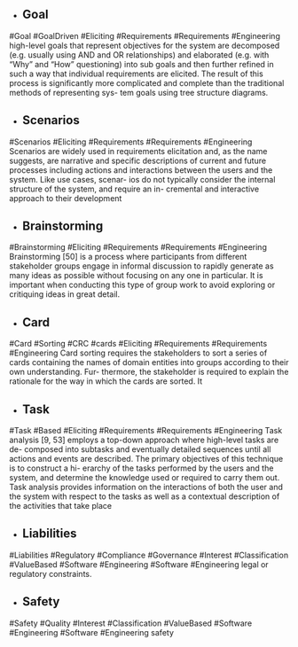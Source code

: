 - ## Goal
#Goal #GoalDriven #Eliciting #Requirements #Requirements #Engineering 
high-level goals that represent objectives for the system are decomposed  (e.g. usually using AND and OR relationships) and elaborated (e.g. with “Why”  and “How” questioning) into sub goals and then further refined in such a way that  individual requirements are elicited. The result of this process is significantly  more complicated and complete than the traditional methods of representing sys- tem goals using tree structure diagrams.

- ## Scenarios
#Scenarios #Eliciting #Requirements #Requirements #Engineering 
Scenarios are widely used in requirements elicitation and, as the name suggests,  are narrative and specific descriptions of current and future processes including  actions and interactions between the users and the system. Like use cases, scenar- ios do not typically consider the internal structure of the system, and require an in- cremental and interactive approach to their development

- ## Brainstorming
#Brainstorming #Eliciting #Requirements #Requirements #Engineering 
Brainstorming [50] is a process where participants from different stakeholder  groups engage in informal discussion to rapidly generate as many ideas as possible  without focusing on any one in particular. It is important when conducting this  type of group work to avoid exploring or critiquing ideas in great detail.

- ## Card
#Card #Sorting #CRC #cards #Eliciting #Requirements #Requirements #Engineering 
Card sorting requires the stakeholders to sort a series of cards containing the  names of domain entities into groups according to their own understanding. Fur- thermore, the stakeholder is required to explain the rationale for the way in which  the cards are sorted. It

- ## Task
#Task #Based #Eliciting #Requirements #Requirements #Engineering 
Task analysis [9, 53] employs a top-down approach where high-level tasks are de- composed into subtasks and eventually detailed sequences until all actions and  events are described. The primary objectives of this technique is to construct a hi- erarchy of the tasks performed by the users and the system, and determine the  knowledge used or required to carry them out. Task analysis provides information  on the interactions of both the user and the system with respect to the tasks as well  as a contextual description of the activities that take place

- ## Liabilities
#Liabilities  #Regulatory #Compliance #Governance #Interest #Classification #ValueBased #Software #Engineering #Software #Engineering 
legal or regulatory constraints.

- ## Safety
#Safety #Quality #Interest #Classification #ValueBased #Software #Engineering #Software #Engineering 
safety

